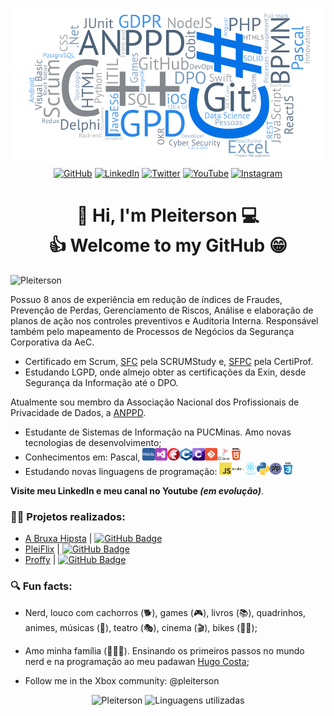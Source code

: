 <!--Banner session-->
<p align="center"><img src="assets/nuvemplei.png"/><br>
<!-- Badges session -->
<a href="https://github.com/Pleiterson" target="_blank"><img src="https://img.shields.io/badge/-GitHub-000?style=flat-square&logo=Github&logoColor=white&link" alt="GitHub"></a>
<a href="https://www.linkedin.com/in/pleiterson" target="_blank"><img src="https://img.shields.io/badge/LinkedIn-%230077B5.svg?&style=flat-square&logo=linkedin&logoColor=white" alt="LinkedIn"></a>
<a href="https://twitter.com/pleiterson" target="_blank"><img src="https://img.shields.io/badge/Twitter-%2303A9F4.svg?&style=flat-square&logo=twitter&logoColor=white" alt="Twitter"></a>
<a href="https://www.youtube.com/user/pleiterson" target="_blank"><img src="https://img.shields.io/badge/-Youtube-FF0000?style=flat-square&labelColor=FF0000&logo=youtube&logoColor=white" alt="YouTube"></a>
<a href="https://www.instagram.com/pleiterson/" target="_blank"><img src="https://img.shields.io/badge/Instagram-%23E4405F.svg?&style=flat-square&logo=instagram&logoColor=white" alt="Instagram"></a>
</p>

<!--About session-->
<h1 align="center">👋 Hi, I'm Pleiterson 💻<br>👍 Welcome to my GitHub 😁</h1>

<!--
<p align="left"><img src="https://komarev.com/ghpvc/?username=Pleiterson" alt="Pleiterson"/></p> -->
<p align="left"><img src="https://visitor-badge.laobi.icu/badge?page_id=Pleiterson" alt="Pleiterson"/></p>

Possuo 8 anos de experiência em redução de índices de Fraudes, Prevenção de Perdas, Gerenciamento de Riscos, Análise e elaboração de planos de ação nos controles preventivos e Auditoria Interna. Responsável também pelo mapeamento de Processos de Negócios da Segurança Corporativa da AeC.

- Certificado em Scrum, [SFC](https://c46e136a583f7e334124-ac22991740ab4ff17e21daf2ed577041.ssl.cf1.rackcdn.com/Certificate/ScrumFundamentalsCertified-PleitersonAmorim-779075.pdf) pela SCRUMStudy e, [SFPC](https://certiprof.com/pages/successful-candidates-register) pela CertiProf.
- Estudando LGPD, onde almejo obter as certificações da Exin, desde Segurança da Informação até o DPO.

Atualmente sou membro da Associação Nacional dos Profissionais de Privacidade de Dados, a [ANPPD](https://anppd.org/).

- Estudante de Sistemas de Informação na PUCMinas. Amo novas tecnologias de desenvolvimento;
- Conhecimentos em: Pascal,
<img src="assets/pascal.png" alt="Pascal" width="20" height="20"/><img src="assets/visal-basic.png" alt="Visual Basic" width="20" height="20"/><img src="assets/delphi.png" alt="Delphi" width="20" height="20"/><img src="assets/c++.png" alt="C++" width="20" height="20"/><img src="assets/c-sharp.svg" alt="C#" width="20" height="20"/><img src="assets/git.svg" alt="Git" width="20" height="20"/><img src="assets/Microsoft-SQL-Server.png" alt="SQL" width="20" height="20"/><img src="assets/html5.svg" alt="HTML5" width="20" height="20"/>
- Estudando novas linguagens de programação:
<img src="assets/javascript.svg" alt="JavaScript" width="20" height="20"/><img src="assets/nodejs.svg" alt="NpdeJS" width="20" height="20"/><img src="assets/reactjs.svg" alt="ReactJS" width="20" height="20"/><img src="assets/python.png" alt="Python" width="20" height="20"/><img src="assets/php.png" alt="PHP" width="20" height="20"/><img src="assets/css3.svg" alt="CSS3" width="20" height="20"/>

<b>Visite meu LinkedIn e meu canal no Youtube <i>(em evolução)</i></b>.


<h3>👨‍💻 Projetos realizados:</h3>

- [A Bruxa Hipsta](https://editor.p5js.org/pleiterson/embed/1RMkKmkOm) | [![GitHub Badge](https://img.shields.io/badge/-000?style=flat-square&logo=Github&logoColor=white)](https://github.com/Pleiterson/Alura-ImersaoGameDev-JavaScript)
- [PleiFlix](https://pleiflix.vercel.app) | [![GitHub Badge](https://img.shields.io/badge/-000?style=flat-square&logo=Github&logoColor=white)](https://github.com/Pleiterson/Alura-ImersaoReactJS-pleiflix)
- [Proffy](https://proffydiscovery-theta.vercel.app) | [![GitHub Badge](https://img.shields.io/badge/-000?style=flat-square&logo=Github&logoColor=white)](https://github.com/Pleiterson/rocketseat-NLW2-discovery-Proffy)


<h3>🔍 Fun facts:</h3>

- Nerd, louco com cachorros (🐕), games (🎮), livros (📚), quadrinhos, animes, músicas (🎼), teatro (🎭), cinema (🎬), bikes (🚵‍♂️);
- Amo minha família (👨‍👩‍👦). Ensinando os primeiros passos no mundo nerd e na programação ao meu padawan [Hugo Costa](https://github.com/hugocsantos);

- Follow me in the Xbox community: @pleiterson


<p align="center">
<img width="400" src="https://github-readme-stats.vercel.app/api?username=Pleiterson&show_icons=true&theme=vue-dark" alt="Pleiterson"/>
<img width="400" src="https://github-readme-stats.vercel.app/api/top-langs?username=Pleiterson&layout=compact&theme=vue-dark" alt="Linguagens utilizadas">
</p>


<!--
**Pleiterson/Pleiterson** is a ✨ _special_ ✨ repository because its `README.md` (this file) appears on your GitHub profile.

Here are some ideas to get you started:

- 🔭 I’m currently working on ...
- 🌱 I’m currently learning ...
- 👯 I’m looking to collaborate on ...
- 🤔 I’m looking for help with ...
- 💬 Ask me about ...
- 📫 How to reach me: ...
- 😄 Pronouns: ...
-->
